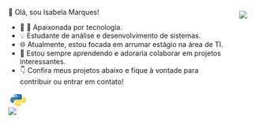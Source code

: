 <img align="right" height="170" style="padding: 20px" src="https://cutewallpaper.org/24/animated-computer-gifs/pin-on-illustration-design.gif"/>

👋 Olá, sou Isabela Marques!

- 🔭 🚀 Apaixonada por tecnologia.
- 💡 Estudante de análise e desenvolvimento de sistemas. 
- 🌐 Atualmente, estou focada em arrumar estágio na área de TI.
- 🌱 Estou sempre aprendendo e adoraria colaborar em projetos interessantes.
- 👇 Confira meus projetos abaixo e fique à vontade para contribuir ou entrar em contato!

<img align="center" alt="Isa-Python" height="30" width="40" src="https://raw.githubusercontent.com/devicons/devicon/master/icons/python/python-original.svg">

<div>
   <a href="https://www.linkedin.com/in/isabela-marques-ab688421a/" target="_blank"><img src="https://img.shields.io/badge/-LinkedIn-%230077B5?style=for-the-badge&logo=linkedin&logoColor=white" target="_blank"></a> 
</div>
